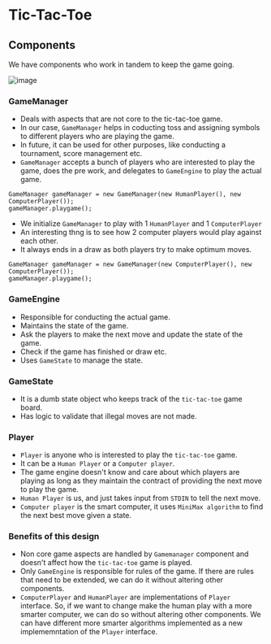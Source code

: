 # Tic-Tac-Toe

## Components

We have components who work in tandem to keep the game going.

![image](https://user-images.githubusercontent.com/20828431/87229099-06e60b80-c3c3-11ea-972e-60710bfec356.png)


### GameManager
- Deals with aspects that are not core to the tic-tac-toe game. 
- In our case, `GameManager` helps in coducting toss and assigning symbols to different players who are playing the game.
- In future, it can be used for other purposes, like conducting a tournament, score management etc.
- `GameManager` accepts a bunch of players who are interested to play the game, does the pre work, and delegates to `GameEngine` to play the actual game.

```
GameManager gameManager = new GameManager(new HumanPlayer(), new ComputerPlayer());
gameManager.playgame();
```
- We initialize `GameManager` to play with 1 `HumanPlayer` and 1 `ComputerPlayer`
- An interesting thng is to see how 2 computer players would play against each other.
- It always ends in a draw as both players try to make optimum moves.
```
GameManager gameManager = new GameManager(new ComputerPlayer(), new ComputerPlayer());
gameManager.playgame();
```

### GameEngine
- Responsible for conducting the actual game.
- Maintains the state of the game.
- Ask the players to make the next move and update the state of the game.
- Check if the game has finished or draw etc.
- Uses `GameState` to manage the state.

### GameState
- It is a dumb state object who keeps track of the `tic-tac-toe` game board.
- Has logic to validate that illegal moves are not made.

### Player
- `Player` is anyone who is interested to play the `tic-tac-toe` game.
- It can be a `Human Player` or a `Computer player`.
- The game engine doesn't know and care about which players are playing as long as they maintain the contract of providing the next move to play the game.
- `Human Player` is us, and just takes input from `STDIN` to tell the next move.
- `Computer player` is the smart computer, it uses `MiniMax algorithm` to find the next best move given a state.

### Benefits of this design
- Non core game aspects are handled by `Gamemanager` component and doesn't affect how the `tic-tac-toe` game is played.
- Only `GameEngine` is responsible for rules of the game. If there are rules that need to be extended, we can do it without altering other components.
- `ComputerPlayer` and `HumanPlayer` are implementations of `Player` interface. So, if we want to change make the human play with a more smarter computer, we can do so without altering other components. We can have different more smarter algorithms implemented as a new implememntation of the `Player` interface.

